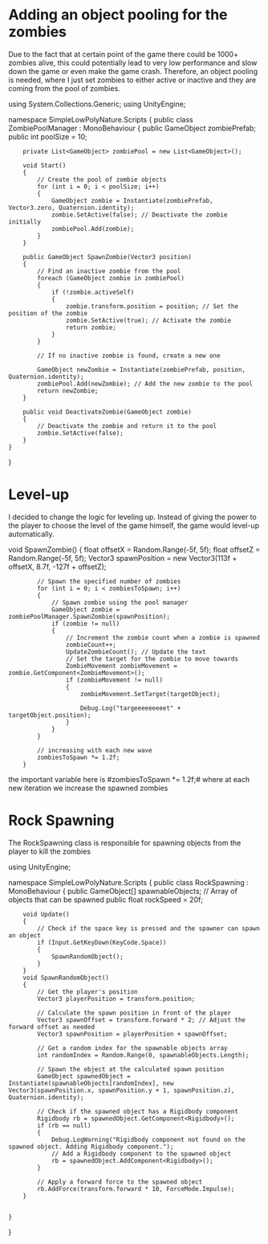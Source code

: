 ﻿#  Adding an object pooling for the zombies

Due to the fact that at certain point of the game there could be 1000+ zombies alive, this could potentially lead to very low performance and slow down the game or even make the game crash. Therefore, an object pooling is needed, 
where I just set zombies to either active or inactive and they are coming from the pool of zombies. 


using System.Collections.Generic;
using UnityEngine;

namespace SimpleLowPolyNature.Scripts
{
public class ZombiePoolManager : MonoBehaviour
{
public GameObject zombiePrefab;
public int poolSize = 10;

        private List<GameObject> zombiePool = new List<GameObject>();

        void Start()
        {
            // Create the pool of zombie objects
            for (int i = 0; i < poolSize; i++)
            {
                GameObject zombie = Instantiate(zombiePrefab, Vector3.zero, Quaternion.identity);
                zombie.SetActive(false); // Deactivate the zombie initially
                zombiePool.Add(zombie);
            }
        }

        public GameObject SpawnZombie(Vector3 position)
        {
            // Find an inactive zombie from the pool
            foreach (GameObject zombie in zombiePool)
            {
                if (!zombie.activeSelf)
                {
                    zombie.transform.position = position; // Set the position of the zombie
                    zombie.SetActive(true); // Activate the zombie
                    return zombie;
                }
            }

            // If no inactive zombie is found, create a new one 
            
            GameObject newZombie = Instantiate(zombiePrefab, position, Quaternion.identity);
            zombiePool.Add(newZombie); // Add the new zombie to the pool
            return newZombie;
        }

        public void DeactivateZombie(GameObject zombie)
        {
            // Deactivate the zombie and return it to the pool
            zombie.SetActive(false);
        }
    }
}

# Level-up

I decided to change the logic for leveling up. Instead of giving the power to the player to choose 
the level of the game himself, the game would level-up automatically.



void SpawnZombie()
{
float offsetX = Random.Range(-5f, 5f);
float offsetZ = Random.Range(-5f, 5f);
Vector3 spawnPosition = new Vector3(113f + offsetX, 8.7f, -127f + offsetZ);

            // Spawn the specified number of zombies
            for (int i = 0; i < zombiesToSpawn; i++)
            {
                // Spawn zombie using the pool manager
                GameObject zombie = zombiePoolManager.SpawnZombie(spawnPosition);
                if (zombie != null)
                {
                    // Increment the zombie count when a zombie is spawned
                    zombieCount++;
                    UpdateZombieCount(); // Update the text
                    // Set the target for the zombie to move towards
                    ZombieMovement zombieMovement = zombie.GetComponent<ZombieMovement>();
                    if (zombieMovement != null)
                    {
                        zombieMovement.SetTarget(targetObject);
                        
                        Debug.Log("targeeeeeeeeet" + targetObject.position);
                    }
                }
            }

            // increasing with each new wave
            zombiesToSpawn *= 1.2f;
        }

the important variable here is #zombiesToSpawn *= 1.2f;# where at each new iteration we increase the spawned zombies

# Rock Spawning

The RockSpawning class is responsible for spawning objects from the player to kill the zombies

using UnityEngine;

namespace SimpleLowPolyNature.Scripts
{
public class RockSpawning : MonoBehaviour
{
public GameObject[] spawnableObjects; // Array of objects that can be spawned
public float rockSpeed = 20f;

        void Update()
        {
            // Check if the space key is pressed and the spawner can spawn an object
            if (Input.GetKeyDown(KeyCode.Space))
            {
                SpawnRandomObject();
            }
        }
        void SpawnRandomObject()
        {
            // Get the player's position
            Vector3 playerPosition = transform.position;

            // Calculate the spawn position in front of the player
            Vector3 spawnOffset = transform.forward * 2; // Adjust the forward offset as needed
            Vector3 spawnPosition = playerPosition + spawnOffset;

            // Get a random index for the spawnable objects array
            int randomIndex = Random.Range(0, spawnableObjects.Length);

            // Spawn the object at the calculated spawn position
            GameObject spawnedObject = Instantiate(spawnableObjects[randomIndex], new Vector3(spawnPosition.x, spawnPosition.y + 1, spawnPosition.z), Quaternion.identity);

            // Check if the spawned object has a Rigidbody component
            Rigidbody rb = spawnedObject.GetComponent<Rigidbody>();
            if (rb == null)
            {
                Debug.LogWarning("Rigidbody component not found on the spawned object. Adding Rigidbody component.");
                // Add a Rigidbody component to the spawned object
                rb = spawnedObject.AddComponent<Rigidbody>();
            }

            // Apply a forward force to the spawned object
            rb.AddForce(transform.forward * 10, ForceMode.Impulse);
        }
       

    }
}



